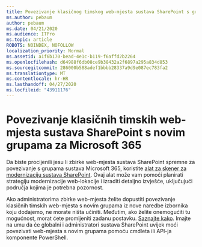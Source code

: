 ```yaml
---
title: Povezivanje klasičnog timskog web-mjesta sustava SharePoint s grupom
ms.author: pebaum
author: pebaum
ms.date: 04/21/2020
ms.audience: ITPro
ms.topic: article
ROBOTS: NOINDEX, NOFOLLOW
localization_priority: Normal
ms.assetid: a1f6b170-bead-4e1c-b119-f6affd2b2264
ms.openlocfilehash: d64988f6db08ce9b38432a2f6897a295a834d853
ms.sourcegitcommit: 286000b588adef1bbbb28337a9d9e087ec783fa2
ms.translationtype: MT
ms.contentlocale: hr-HR
ms.lasthandoff: 04/27/2020
ms.locfileid: "43911176"
---
```

# <a name="connect-classic-sharepoint-team-sites-to-new-microsoft-365-groups"></a>Povezivanje klasičnih timskih web-mjesta sustava SharePoint s novim grupama za Microsoft 365

Da biste procijenili jesu li zbirke web-mjesta sustava SharePoint spremne za povezivanje s grupama sustava Microsoft 365, koristite [alat za skener za modernizaciju sustava SharePoint](https://go.microsoft.com/fwlink/?linkid=873066). Ovaj alat može vam pomoći planirati strategiju modernizacije web-lokacije i izraditi detaljno izvješće, uključujući područja kojima je potrebna pozornost.
  
Ako administratorima zbirke web-mjesta želite dopustiti povezivanje klasičnih timskih web-mjesta s novim grupama iz nove naredbe izbornika koju dodajemo, ne morate ništa učiniti. Međutim, ako želite onemogućiti tu mogućnost, morat ćete promijeniti zadanu postavku. [Saznajte kako](https://go.microsoft.com/fwlink/?linkid=2004316). Imajte na umu da će globalni i administratori sustava SharePoint uvijek moći povezivati web-mjesta s novim grupama pomoću cmdleta ili API-ja komponente PowerShell.
  

